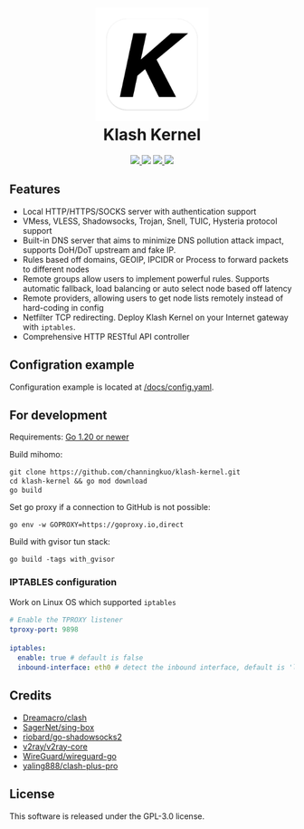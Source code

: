<h1 align="center">
  <img src="klash-kernel.png" alt="Klash Kernel" width="200">
  <br>Klash Kernel<br>
</h1>

<p align="center">
  <a href="https://goreportcard.com/report/github.com/MetaCubeX/mihomo">
    <img src="https://goreportcard.com/badge/github.com/MetaCubeX/mihomo?style=flat-square">
  </a>
  <img src="https://img.shields.io/github/go-mod/go-version/MetaCubeX/mihomo/Alpha?style=flat-square">
  <a href="https://github.com/channingkuo/klash-kernel/releases">
    <img src="https://img.shields.io/github/v/release/klash-kernel/all.svg?style=flat-square">
  </a>
  <a href="https://github.com/channingkuo/klash-kernel">
    <img src="https://img.shields.io/badge/release-klash-kernel?style=flat-square">
  </a>
</p>

## Features

- Local HTTP/HTTPS/SOCKS server with authentication support
- VMess, VLESS, Shadowsocks, Trojan, Snell, TUIC, Hysteria protocol support
- Built-in DNS server that aims to minimize DNS pollution attack impact, supports DoH/DoT upstream and fake IP.
- Rules based off domains, GEOIP, IPCIDR or Process to forward packets to different nodes
- Remote groups allow users to implement powerful rules. Supports automatic fallback, load balancing or auto select node
  based off latency
- Remote providers, allowing users to get node lists remotely instead of hard-coding in config
- Netfilter TCP redirecting. Deploy Klash Kernel on your Internet gateway with `iptables`.
- Comprehensive HTTP RESTful API controller

## Configration example

Configuration example is located at [/docs/config.yaml](https://github.com/channingkuo/klash-kernel/blob/master/docs/config.yaml).

## For development

Requirements:
[Go 1.20 or newer](https://go.dev/dl/)

Build mihomo:

```shell
git clone https://github.com/channingkuo/klash-kernel.git
cd klash-kernel && go mod download
go build
```

Set go proxy if a connection to GitHub is not possible:

```shell
go env -w GOPROXY=https://goproxy.io,direct
```

Build with gvisor tun stack:

```shell
go build -tags with_gvisor
```

### IPTABLES configuration

Work on Linux OS which supported `iptables`

```yaml
# Enable the TPROXY listener
tproxy-port: 9898

iptables:
  enable: true # default is false
  inbound-interface: eth0 # detect the inbound interface, default is 'lo'
```

## Credits

- [Dreamacro/clash](https://github.com/Dreamacro/clash)
- [SagerNet/sing-box](https://github.com/SagerNet/sing-box)
- [riobard/go-shadowsocks2](https://github.com/riobard/go-shadowsocks2)
- [v2ray/v2ray-core](https://github.com/v2ray/v2ray-core)
- [WireGuard/wireguard-go](https://github.com/WireGuard/wireguard-go)
- [yaling888/clash-plus-pro](https://github.com/yaling888/clash)

## License

This software is released under the GPL-3.0 license.
